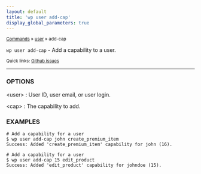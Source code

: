 ```yaml
---
layout: default
title: 'wp user add-cap'
display_global_parameters: true
---
```


<small>[Commands](/commands/) &raquo; [user](/commands/user/) &raquo; add-cap</small>

`wp user add-cap` - Add a capability to a user.

<small>Quick links: <a href="https://github.com/wp-cli/wp-cli/issues?q=is%3Aopen+label%3Acommand%3Auser-add-cap+sort%3Aupdated-desc">Github issues</a></small>

<hr />

### OPTIONS

&lt;user&gt;
: User ID, user email, or user login.

&lt;cap&gt;
: The capability to add.

### EXAMPLES

    # Add a capability for a user
    $ wp user add-cap john create_premium_item
    Success: Added 'create_premium_item' capability for john (16).

    # Add a capability for a user
    $ wp user add-cap 15 edit_product
    Success: Added 'edit_product' capability for johndoe (15).



